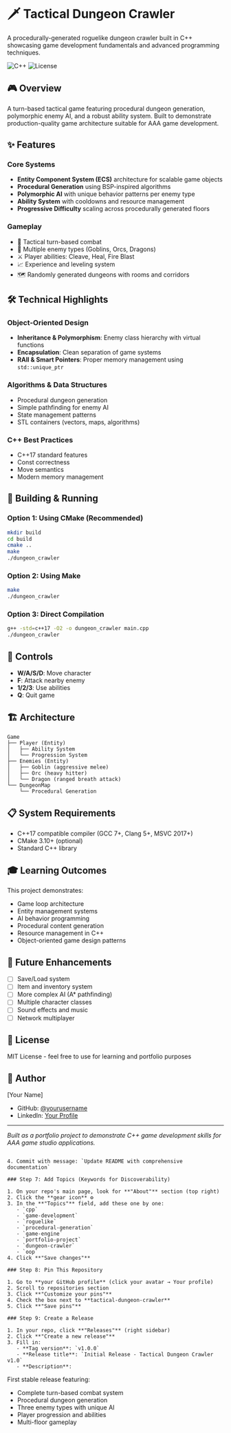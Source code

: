 # 🗡️ Tactical Dungeon Crawler

A procedurally-generated roguelike dungeon crawler built in C++ showcasing game development fundamentals and advanced programming techniques.

![C++](https://img.shields.io/badge/C++-17-blue.svg)
![License](https://img.shields.io/badge/license-MIT-green.svg)

## 🎮 Overview

A turn-based tactical game featuring procedural dungeon generation, polymorphic enemy AI, and a robust ability system. Built to demonstrate production-quality game architecture suitable for AAA game development.

## ✨ Features

### Core Systems
- **Entity Component System (ECS)** architecture for scalable game objects
- **Procedural Generation** using BSP-inspired algorithms
- **Polymorphic AI** with unique behavior patterns per enemy type
- **Ability System** with cooldowns and resource management
- **Progressive Difficulty** scaling across procedurally generated floors

### Gameplay
- 🎯 Tactical turn-based combat
- 🐉 Multiple enemy types (Goblins, Orcs, Dragons)
- ⚔️ Player abilities: Cleave, Heal, Fire Blast
- 📈 Experience and leveling system
- 🗺️ Randomly generated dungeons with rooms and corridors

## 🛠️ Technical Highlights

### Object-Oriented Design
- **Inheritance & Polymorphism**: Enemy class hierarchy with virtual functions
- **Encapsulation**: Clean separation of game systems
- **RAII & Smart Pointers**: Proper memory management using `std::unique_ptr`

### Algorithms & Data Structures
- Procedural dungeon generation
- Simple pathfinding for enemy AI
- State management patterns
- STL containers (vectors, maps, algorithms)

### C++ Best Practices
- C++17 standard features
- Const correctness
- Move semantics
- Modern memory management

## 🚀 Building & Running

### Option 1: Using CMake (Recommended)
```bash
mkdir build
cd build
cmake ..
make
./dungeon_crawler
```

### Option 2: Using Make
```bash
make
./dungeon_crawler
```

### Option 3: Direct Compilation
```bash
g++ -std=c++17 -O2 -o dungeon_crawler main.cpp
./dungeon_crawler
```

## 🎯 Controls

- **W/A/S/D**: Move character
- **F**: Attack nearby enemy
- **1/2/3**: Use abilities
- **Q**: Quit game

## 🏗️ Architecture
```
Game
├── Player (Entity)
│   ├── Ability System
│   └── Progression System
├── Enemies (Entity)
│   ├── Goblin (aggressive melee)
│   ├── Orc (heavy hitter)
│   └── Dragon (ranged breath attack)
└── DungeonMap
    └── Procedural Generation
```

## 📋 System Requirements

- C++17 compatible compiler (GCC 7+, Clang 5+, MSVC 2017+)
- CMake 3.10+ (optional)
- Standard C++ library

## 🎓 Learning Outcomes

This project demonstrates:
- Game loop architecture
- Entity management systems
- AI behavior programming
- Procedural content generation
- Resource management in C++
- Object-oriented game design patterns

## 🔮 Future Enhancements

- [ ] Save/Load system
- [ ] Item and inventory system
- [ ] More complex AI (A* pathfinding)
- [ ] Multiple character classes
- [ ] Sound effects and music
- [ ] Network multiplayer

## 📝 License

MIT License - feel free to use for learning and portfolio purposes

## 👤 Author

[Your Name]
- GitHub: [@yourusername](https://github.com/yourusername)
- LinkedIn: [Your Profile](https://linkedin.com/in/yourprofile)

---

*Built as a portfolio project to demonstrate C++ game development skills for AAA game studio applications.*
```

4. Commit with message: `Update README with comprehensive documentation`

### Step 7: Add Topics (Keywords for Discoverability)

1. On your repo's main page, look for **"About"** section (top right)
2. Click the **gear icon** ⚙️
3. In the **"Topics"** field, add these one by one:
   - `cpp`
   - `game-development`
   - `roguelike`
   - `procedural-generation`
   - `game-engine`
   - `portfolio-project`
   - `dungeon-crawler`
   - `oop`
4. Click **"Save changes"**

### Step 8: Pin This Repository

1. Go to **your GitHub profile** (click your avatar → Your profile)
2. Scroll to repositories section
3. Click **"Customize your pins"**
4. Check the box next to **tactical-dungeon-crawler**
5. Click **"Save pins"**

### Step 9: Create a Release

1. In your repo, click **"Releases"** (right sidebar)
2. Click **"Create a new release"**
3. Fill in:
   - **Tag version**: `v1.0.0`
   - **Release title**: `Initial Release - Tactical Dungeon Crawler v1.0`
   - **Description**: 
```
   First stable release featuring:
   - Complete turn-based combat system
   - Procedural dungeon generation
   - Three enemy types with unique AI
   - Player progression and abilities
   - Multi-floor gameplay
